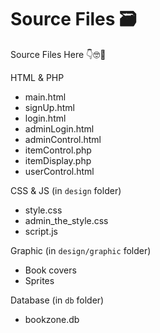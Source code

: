 # Source Files 🗃️

Source Files Here 👇🤓📁

HTML & PHP

- main.html
- signUp.html
- login.html
- adminLogin.html
- adminControl.html
- itemControl.php
- itemDisplay.php
- userControl.html

CSS & JS (in `design` folder)

- style.css
- admin_the_style.css
- script.js

Graphic (in `design/graphic` folder)

- Book covers
- Sprites

Database (in `db` folder)

- bookzone.db
